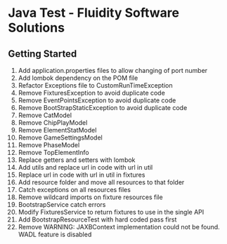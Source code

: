 # Java Test - Fluidity Software Solutions



## Getting Started

1. Add application.properties files to allow changing of port number
2. Add lombok dependency on the POM file
3. Refactor Exceptions file to CustomRunTimeException
4. Remove FixturesException to avoid duplicate code
5. Remove EventPointsException to avoid duplicate code
6. Remove BootStrapStaticException to avoid duplicate code
7. Remove CatModel
8. Remove ChipPlayModel
9. Remove ElementStatModel
10. Remove GameSettingsModel
11. Remove PhaseModel
12. Remove TopElementInfo
13. Replace getters and setters with lombok
14. Add utils and replace url in code with url in util
15. Replace url in code with url in util in fixtures
16. Add resource folder and move all resources to that folder
17. Catch exceptions on all resources files
18. Remove wildcard imports on fixture resources file
19. BootstrapService catch errors
20. Modify FixturesService to return fixtures to use in the single API
21. Add BootstrapResourceTest with hard coded pass first
22. Remove WARNING: JAXBContext implementation could not be found. WADL feature is disabled


